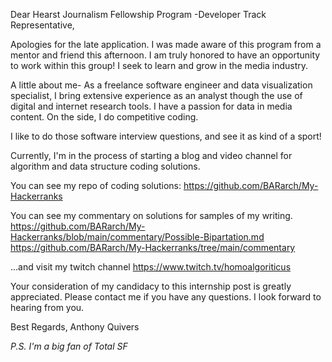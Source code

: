 Dear Hearst Journalism Fellowship Program -Developer Track Representative,

Apologies for the late application.  I was made aware of this program from a mentor and friend this afternoon.
I am truly honored to have an opportunity to work within this group!  I seek to learn and grow in the media industry.

A little about me-
As a freelance software engineer and data visualization specialist, I bring extensive experience as an analyst though the use of digital and internet research tools.  I have a passion for data in media content.  On the side, I do competitive coding.  

I like to do those software interview questions, and see it as kind of a sport! 

Currently, I'm in the process of starting a blog and video channel for algorithm and data structure coding solutions.    

You can see my repo of coding solutions:
https://github.com/BARarch/My-Hackerranks

You can see my commentary on solutions for samples of my writing. 
https://github.com/BARarch/My-Hackerranks/blob/main/commentary/Possible-Bipartation.md
https://github.com/BARarch/My-Hackerranks/tree/main/commentary

...and visit my twitch channel
https://www.twitch.tv/homoalgoriticus   

Your consideration of my candidacy to this internship post is greatly appreciated.  Please contact me if you have any questions.  I look forward to hearing from you.

Best Regards,
Anthony Quivers

*P.S. I'm a big fan of Total SF*